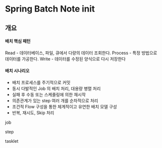 # Spring Batch Note init

## 개요

#### 배치 핵심 패턴
Read - 데이터베이스, 파일, 큐에서 다량의 데이터 조회한다.
Process - 특정 방법으로 데이터를 가공한다.
Write - 데이터를 수정된 양식으로 다시 저장한다

#### 배치 시나리오
- 배치 프로세스를 주기적으로 커밋
- 동시 다발적인 Job 의 배치 처리, 대용량 병렬 처리
- 실패 후 수동 또는 스케줄링에 의한 재시작
- 의존관계가 있는 step 여러 개를 순차적으로 처리
- 조건적 Flow 구성을 통한 체계적이고 유연한 배치 모델 구성
- 반복, 재시도, Skip 처리



job

step

tasklet

